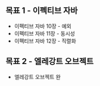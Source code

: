 ## 목표 1 - 이펙티브 자바
- 이펙티브 자바 10장 - 예외
- 이펙티브 자바 11장 - 동시성
- 이펙티브 자바 12장 - 직렬화

## 목표 2 - 엘레강트 오브젝트
- 엘레강트 오브젝트 완
